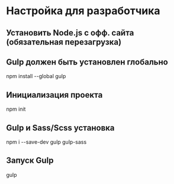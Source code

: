 # Настройка для разработчика

## Установить Node.js c офф. сайта (обязательная перезагрузка)


## Gulp должен быть установлен глобально

npm install --global gulp

## Инициализация проекта

npm init

## Gulp и Sass/Scss установка

npm i --save-dev gulp gulp-sass

## Запуск Gulp

gulp